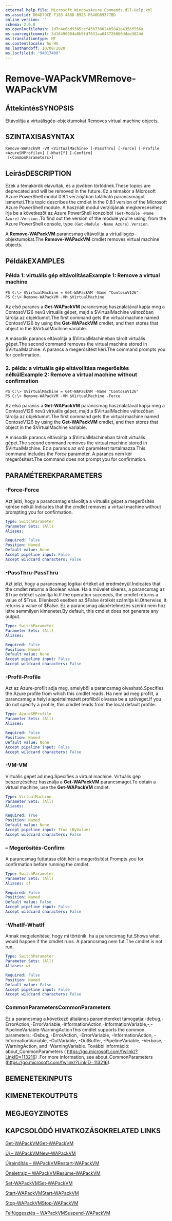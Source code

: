 ```yaml
---
external help file: Microsoft.WindowsAzure.Commands.dll-Help.xml
ms.assetid: D04D79CE-F183-4A8D-B925-F640D89377BD
online version: ''
schema: 2.0.0
ms.openlocfilehash: 1d7c4e6bd9365ccf45b730024b5841e4356f556a
ms.sourcegitcommit: 3d16496984a0b9fd7631aa043726060ddae3624d
ms.translationtype: MT
ms.contentlocale: hu-HU
ms.lasthandoff: 10/08/2020
ms.locfileid: "94017408"
---
```

# <span data-ttu-id="4036a-101">Remove-WAPackVM</span><span class="sxs-lookup"><span data-stu-id="4036a-101">Remove-WAPackVM</span></span>

## <span data-ttu-id="4036a-102">Áttekintés</span><span class="sxs-lookup"><span data-stu-id="4036a-102">SYNOPSIS</span></span>
<span data-ttu-id="4036a-103">Eltávolítja a virtuálisgép-objektumokat.</span><span class="sxs-lookup"><span data-stu-id="4036a-103">Removes virtual machine objects.</span></span>

## <span data-ttu-id="4036a-104">SZINTAXISA</span><span class="sxs-lookup"><span data-stu-id="4036a-104">SYNTAX</span></span>

```
Remove-WAPackVM -VM <VirtualMachine> [-PassThru] [-Force] [-Profile <AzureSMProfile>] [-WhatIf] [-Confirm]
 [<CommonParameters>]
```

## <span data-ttu-id="4036a-105">Leírás</span><span class="sxs-lookup"><span data-stu-id="4036a-105">DESCRIPTION</span></span>
<span data-ttu-id="4036a-106">Ezek a témakörök elavultak, és a jövőben törlődnek.</span><span class="sxs-lookup"><span data-stu-id="4036a-106">These topics are deprecated and will be removed in the future.</span></span>
<span data-ttu-id="4036a-107">Ez a témakör a Microsoft Azure PowerShell modul 0.8.1 verziójában található parancsmagot ismerteti.</span><span class="sxs-lookup"><span data-stu-id="4036a-107">This topic describes the cmdlet in the 0.8.1 version of the Microsoft Azure PowerShell module.</span></span>
<span data-ttu-id="4036a-108">A használt modul verziójának megkereséséhez írja be a következőt az Azure PowerShell konzolból `(Get-Module -Name Azure).Version` .</span><span class="sxs-lookup"><span data-stu-id="4036a-108">To find out the version of the module you're using, from the Azure PowerShell console, type `(Get-Module -Name Azure).Version`.</span></span>

<span data-ttu-id="4036a-109">A **Remove-WAPackVM** parancsmag eltávolítja a virtuálisgép-objektumokat.</span><span class="sxs-lookup"><span data-stu-id="4036a-109">The **Remove-WAPackVM** cmdlet removes virtual machine objects.</span></span>

## <span data-ttu-id="4036a-110">Példák</span><span class="sxs-lookup"><span data-stu-id="4036a-110">EXAMPLES</span></span>

### <span data-ttu-id="4036a-111">Példa 1: virtuális gép eltávolítása</span><span class="sxs-lookup"><span data-stu-id="4036a-111">Example 1: Remove a virtual machine</span></span>
```
PS C:\> $VirtualMachine = Get-WAPackVM -Name "ContosoV126"
PS C:\> Remove-WAPackVM -VM $VirtualMachine
```

<span data-ttu-id="4036a-112">Az első parancs a **Get-WAPackVM** parancsmag használatával kapja meg a ContosoV126 nevű virtuális gépet, majd a $VirtualMachine változóban tárolja az objektumot.</span><span class="sxs-lookup"><span data-stu-id="4036a-112">The first command gets the virtual machine named ContosoV126 by using the **Get-WAPackVM** cmdlet, and then stores that object in the $VirtualMachine variable.</span></span>

<span data-ttu-id="4036a-113">A második parancs eltávolítja a $VirtualMachineban tárolt virtuális gépet.</span><span class="sxs-lookup"><span data-stu-id="4036a-113">The second command removes the virtual machine stored in $VirtualMachine.</span></span>
<span data-ttu-id="4036a-114">A parancs a megerősítést kéri.</span><span class="sxs-lookup"><span data-stu-id="4036a-114">The command prompts you for confirmation.</span></span>

### <span data-ttu-id="4036a-115">2. példa: a virtuális gép eltávolítása megerősítés nélkül</span><span class="sxs-lookup"><span data-stu-id="4036a-115">Example 2: Remove a virtual machine without confirmation</span></span>
```
PS C:\> $VirtualMachine = Get-WAPackVM -Name "ContosoV126"
PS C:\> Remove-WAPackVM -VM $VirtualMachine -Force
```

<span data-ttu-id="4036a-116">Az első parancs a **Get-WAPackVM** parancsmag használatával kapja meg a ContosoV126 nevű virtuális gépet, majd a $VirtualMachine változóban tárolja az objektumot.</span><span class="sxs-lookup"><span data-stu-id="4036a-116">The first command gets the virtual machine named ContosoV126 by using the **Get-WAPackVM** cmdlet, and then stores that object in the $VirtualMachine variable.</span></span>

<span data-ttu-id="4036a-117">A második parancs eltávolítja a $VirtualMachineban tárolt virtuális gépet.</span><span class="sxs-lookup"><span data-stu-id="4036a-117">The second command removes the virtual machine stored in $VirtualMachine.</span></span>
<span data-ttu-id="4036a-118">Ez a parancs az *erő* paramétert tartalmazza.</span><span class="sxs-lookup"><span data-stu-id="4036a-118">This command includes the *Force* parameter.</span></span>
<span data-ttu-id="4036a-119">A parancs nem kér megerősítést.</span><span class="sxs-lookup"><span data-stu-id="4036a-119">The command does not prompt you for confirmation.</span></span>

## <span data-ttu-id="4036a-120">PARAMÉTEREK</span><span class="sxs-lookup"><span data-stu-id="4036a-120">PARAMETERS</span></span>

### <span data-ttu-id="4036a-121">-Force</span><span class="sxs-lookup"><span data-stu-id="4036a-121">-Force</span></span>
<span data-ttu-id="4036a-122">Azt jelzi, hogy a parancsmag eltávolítja a virtuális gépet a megerősítés kérése nélkül.</span><span class="sxs-lookup"><span data-stu-id="4036a-122">Indicates that the cmdlet removes a virtual machine without prompting you for confirmation.</span></span>

```yaml
Type: SwitchParameter
Parameter Sets: (All)
Aliases:

Required: False
Position: Named
Default value: None
Accept pipeline input: False
Accept wildcard characters: False
```

### <span data-ttu-id="4036a-123">-PassThru</span><span class="sxs-lookup"><span data-stu-id="4036a-123">-PassThru</span></span>
<span data-ttu-id="4036a-124">Azt jelzi, hogy a parancsmag logikai értéket ad eredményül.</span><span class="sxs-lookup"><span data-stu-id="4036a-124">Indicates that the cmdlet returns a Boolean value.</span></span>
<span data-ttu-id="4036a-125">Ha a művelet sikeres, a parancsmag az $True értékét számítja ki.</span><span class="sxs-lookup"><span data-stu-id="4036a-125">If the operation succeeds, the cmdlet returns a value of $True.</span></span>
<span data-ttu-id="4036a-126">Ellenkező esetben az $False értékét számítja ki.</span><span class="sxs-lookup"><span data-stu-id="4036a-126">Otherwise, it returns a value of $False.</span></span>
<span data-ttu-id="4036a-127">Ez a parancsmag alapértelmezés szerint nem hoz létre semmilyen kimenetet.</span><span class="sxs-lookup"><span data-stu-id="4036a-127">By default, this cmdlet does not generate any output.</span></span>

```yaml
Type: SwitchParameter
Parameter Sets: (All)
Aliases:

Required: False
Position: Named
Default value: None
Accept pipeline input: False
Accept wildcard characters: False
```

### <span data-ttu-id="4036a-128">-Profil</span><span class="sxs-lookup"><span data-stu-id="4036a-128">-Profile</span></span>
<span data-ttu-id="4036a-129">Azt az Azure-profilt adja meg, amelyből a parancsmag olvasható.</span><span class="sxs-lookup"><span data-stu-id="4036a-129">Specifies the Azure profile from which this cmdlet reads.</span></span>
<span data-ttu-id="4036a-130">Ha nem ad meg profilt, a parancsmag a helyi alapértelmezett profilból olvassa be a szöveget.</span><span class="sxs-lookup"><span data-stu-id="4036a-130">If you do not specify a profile, this cmdlet reads from the local default profile.</span></span>

```yaml
Type: AzureSMProfile
Parameter Sets: (All)
Aliases:

Required: False
Position: Named
Default value: None
Accept pipeline input: False
Accept wildcard characters: False
```

### <span data-ttu-id="4036a-131">-VM</span><span class="sxs-lookup"><span data-stu-id="4036a-131">-VM</span></span>
<span data-ttu-id="4036a-132">Virtuális gépet ad meg.</span><span class="sxs-lookup"><span data-stu-id="4036a-132">Specifies a virtual machine.</span></span>
<span data-ttu-id="4036a-133">Virtuális gép beszerzéséhez használja a **Get-WAPackVM** parancsmagot.</span><span class="sxs-lookup"><span data-stu-id="4036a-133">To obtain a virtual machine, use the **Get-WAPackVM** cmdlet.</span></span>

```yaml
Type: VirtualMachine
Parameter Sets: (All)
Aliases:

Required: True
Position: Named
Default value: None
Accept pipeline input: True (ByValue)
Accept wildcard characters: False
```

### <span data-ttu-id="4036a-134">– Megerősítés</span><span class="sxs-lookup"><span data-stu-id="4036a-134">-Confirm</span></span>
<span data-ttu-id="4036a-135">A parancsmag futtatása előtt kéri a megerősítést.</span><span class="sxs-lookup"><span data-stu-id="4036a-135">Prompts you for confirmation before running the cmdlet.</span></span>

```yaml
Type: SwitchParameter
Parameter Sets: (All)
Aliases: cf

Required: False
Position: Named
Default value: False
Accept pipeline input: False
Accept wildcard characters: False
```

### <span data-ttu-id="4036a-136">-WhatIf</span><span class="sxs-lookup"><span data-stu-id="4036a-136">-WhatIf</span></span>
<span data-ttu-id="4036a-137">Annak megjelenítése, hogy mi történik, ha a parancsmag fut.</span><span class="sxs-lookup"><span data-stu-id="4036a-137">Shows what would happen if the cmdlet runs.</span></span>
<span data-ttu-id="4036a-138">A parancsmag nem fut.</span><span class="sxs-lookup"><span data-stu-id="4036a-138">The cmdlet is not run.</span></span>

```yaml
Type: SwitchParameter
Parameter Sets: (All)
Aliases: wi

Required: False
Position: Named
Default value: False
Accept pipeline input: False
Accept wildcard characters: False
```

### <span data-ttu-id="4036a-139">CommonParameters</span><span class="sxs-lookup"><span data-stu-id="4036a-139">CommonParameters</span></span>
<span data-ttu-id="4036a-140">Ez a parancsmag a következő általános paramétereket támogatja:-debug,-ErrorAction,-ErrorVariable,-InformationAction,-InformationVariable,-,-PipelineVariable-WarningAction</span><span class="sxs-lookup"><span data-stu-id="4036a-140">This cmdlet supports the common parameters: -Debug, -ErrorAction, -ErrorVariable, -InformationAction, -InformationVariable, -OutVariable, -OutBuffer, -PipelineVariable, -Verbose, -WarningAction, and -WarningVariable.</span></span> <span data-ttu-id="4036a-141">További információ: about_CommonParameters ( https://go.microsoft.com/fwlink/?LinkID=113216) .</span><span class="sxs-lookup"><span data-stu-id="4036a-141">For more information, see about_CommonParameters (https://go.microsoft.com/fwlink/?LinkID=113216).</span></span>

## <span data-ttu-id="4036a-142">BEMENETEK</span><span class="sxs-lookup"><span data-stu-id="4036a-142">INPUTS</span></span>

## <span data-ttu-id="4036a-143">KIMENETEK</span><span class="sxs-lookup"><span data-stu-id="4036a-143">OUTPUTS</span></span>

## <span data-ttu-id="4036a-144">MEGJEGYZI</span><span class="sxs-lookup"><span data-stu-id="4036a-144">NOTES</span></span>

## <span data-ttu-id="4036a-145">KAPCSOLÓDÓ HIVATKOZÁSOK</span><span class="sxs-lookup"><span data-stu-id="4036a-145">RELATED LINKS</span></span>

[<span data-ttu-id="4036a-146">Get-WAPackVM</span><span class="sxs-lookup"><span data-stu-id="4036a-146">Get-WAPackVM</span></span>](./Get-WAPackVM.md)

[<span data-ttu-id="4036a-147">Új – WAPackVM</span><span class="sxs-lookup"><span data-stu-id="4036a-147">New-WAPackVM</span></span>](./New-WAPackVM.md)

[<span data-ttu-id="4036a-148">Újraindítás – WAPackVM</span><span class="sxs-lookup"><span data-stu-id="4036a-148">Restart-WAPackVM</span></span>](./Restart-WAPackVM.md)

[<span data-ttu-id="4036a-149">Önéletrajz – WAPackVM</span><span class="sxs-lookup"><span data-stu-id="4036a-149">Resume-WAPackVM</span></span>](./Resume-WAPackVM.md)

[<span data-ttu-id="4036a-150">Set-WAPackVM</span><span class="sxs-lookup"><span data-stu-id="4036a-150">Set-WAPackVM</span></span>](./Set-WAPackVM.md)

[<span data-ttu-id="4036a-151">Start-WAPackVM</span><span class="sxs-lookup"><span data-stu-id="4036a-151">Start-WAPackVM</span></span>](./Start-WAPackVM.md)

[<span data-ttu-id="4036a-152">Stop-WAPackVM</span><span class="sxs-lookup"><span data-stu-id="4036a-152">Stop-WAPackVM</span></span>](./Stop-WAPackVM.md)

[<span data-ttu-id="4036a-153">Felfüggesztés – WAPackVM</span><span class="sxs-lookup"><span data-stu-id="4036a-153">Suspend-WAPackVM</span></span>](./Suspend-WAPackVM.md)


